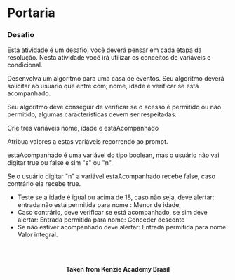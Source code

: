 <h1>Portaria</h1>

<h3>Desafio</h3>
Esta atividade é um desafio, você deverá pensar em cada etapa da resolução.
Nesta atividade você irá utilizar os conceitos de variáveis e condicional.

Desenvolva um algoritmo para uma casa de eventos. Seu algoritmo deverá solicitar ao usuário que entre com; nome, idade e verificar se está acompanhado.

Seu algoritmo deve conseguir de verificar se o acesso é permitido ou não permitido, algumas características devem ser respeitadas.

Crie três variáveis nome, idade e estaAcompanhado

Atribua valores a estas variáveis recorrendo ao prompt.

estaAcompanhado é uma variável do tipo boolean, mas o usuário não vai digitar true ou false e sim "s" ou "n".

Se o usuário digitar "n" a variável estaAcompanhado recebe false, caso contrário ela recebe true.

- Teste se a idade é igual ou acima de 18, caso não seja, deve alertar:
entrada não está permitida para nome : Menor de idade,
- Caso contrário, deve verificar se está acompanhado, se sim deve alertar:
Entrada permitida para nome: Conceder desconto
- Se não estiver acompanhado deve alertar:
Entrada permitida para nome: Valor integral.
<br>
<br>

<p align="center"><b>Taken from Kenzie Academy Brasil</b></p>
